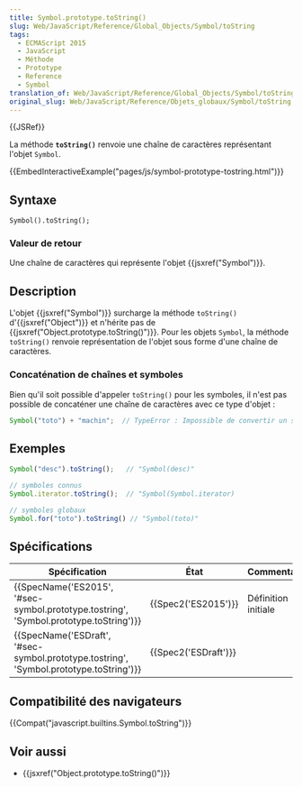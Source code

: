 ```yaml
---
title: Symbol.prototype.toString()
slug: Web/JavaScript/Reference/Global_Objects/Symbol/toString
tags:
  - ECMAScript 2015
  - JavaScript
  - Méthode
  - Prototype
  - Reference
  - Symbol
translation_of: Web/JavaScript/Reference/Global_Objects/Symbol/toString
original_slug: Web/JavaScript/Reference/Objets_globaux/Symbol/toString
---
```

{{JSRef}}

La méthode **`toString()`** renvoie une chaîne de caractères représentant l'objet `Symbol`.

{{EmbedInteractiveExample("pages/js/symbol-prototype-tostring.html")}}

## Syntaxe

    Symbol().toString();

### Valeur de retour

Une chaîne de caractères qui représente l'objet {{jsxref("Symbol")}}.

## Description

L'objet {{jsxref("Symbol")}} surcharge la méthode `toString()` d'{{jsxref("Object")}} et n'hérite pas de {{jsxref("Object.prototype.toString()")}}. Pour les objets `Symbol`, la méthode `toString()` renvoie représentation de l'objet sous forme d'une chaîne de caractères.

### Concaténation de chaînes et symboles

Bien qu'il soit possible d'appeler `toString()` pour les symboles, il n'est pas possible de concaténer une chaîne de caractères avec ce type d'objet :

```js
Symbol("toto") + "machin";  // TypeError : Impossible de convertir un symbole en chaîne de caractères
```

## Exemples

```js
Symbol("desc").toString();   // "Symbol(desc)"

// symboles connus
Symbol.iterator.toString();  // "Symbol(Symbol.iterator)

// symboles globaux
Symbol.for("toto").toString() // "Symbol(toto)"
```

## Spécifications

| Spécification                                                                                                        | État                         | Commentaires        |
| -------------------------------------------------------------------------------------------------------------------- | ---------------------------- | ------------------- |
| {{SpecName('ES2015', '#sec-symbol.prototype.tostring', 'Symbol.prototype.toString')}}     | {{Spec2('ES2015')}}     | Définition initiale |
| {{SpecName('ESDraft', '#sec-symbol.prototype.tostring', 'Symbol.prototype.toString')}} | {{Spec2('ESDraft')}} |                     |

## Compatibilité des navigateurs

{{Compat("javascript.builtins.Symbol.toString")}}

## Voir aussi

- {{jsxref("Object.prototype.toString()")}}
